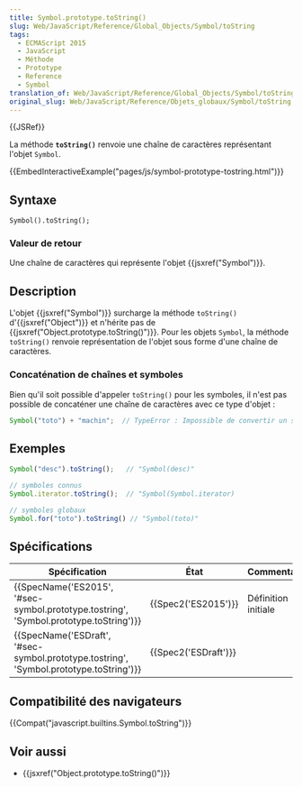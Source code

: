 ```yaml
---
title: Symbol.prototype.toString()
slug: Web/JavaScript/Reference/Global_Objects/Symbol/toString
tags:
  - ECMAScript 2015
  - JavaScript
  - Méthode
  - Prototype
  - Reference
  - Symbol
translation_of: Web/JavaScript/Reference/Global_Objects/Symbol/toString
original_slug: Web/JavaScript/Reference/Objets_globaux/Symbol/toString
---
```

{{JSRef}}

La méthode **`toString()`** renvoie une chaîne de caractères représentant l'objet `Symbol`.

{{EmbedInteractiveExample("pages/js/symbol-prototype-tostring.html")}}

## Syntaxe

    Symbol().toString();

### Valeur de retour

Une chaîne de caractères qui représente l'objet {{jsxref("Symbol")}}.

## Description

L'objet {{jsxref("Symbol")}} surcharge la méthode `toString()` d'{{jsxref("Object")}} et n'hérite pas de {{jsxref("Object.prototype.toString()")}}. Pour les objets `Symbol`, la méthode `toString()` renvoie représentation de l'objet sous forme d'une chaîne de caractères.

### Concaténation de chaînes et symboles

Bien qu'il soit possible d'appeler `toString()` pour les symboles, il n'est pas possible de concaténer une chaîne de caractères avec ce type d'objet :

```js
Symbol("toto") + "machin";  // TypeError : Impossible de convertir un symbole en chaîne de caractères
```

## Exemples

```js
Symbol("desc").toString();   // "Symbol(desc)"

// symboles connus
Symbol.iterator.toString();  // "Symbol(Symbol.iterator)

// symboles globaux
Symbol.for("toto").toString() // "Symbol(toto)"
```

## Spécifications

| Spécification                                                                                                        | État                         | Commentaires        |
| -------------------------------------------------------------------------------------------------------------------- | ---------------------------- | ------------------- |
| {{SpecName('ES2015', '#sec-symbol.prototype.tostring', 'Symbol.prototype.toString')}}     | {{Spec2('ES2015')}}     | Définition initiale |
| {{SpecName('ESDraft', '#sec-symbol.prototype.tostring', 'Symbol.prototype.toString')}} | {{Spec2('ESDraft')}} |                     |

## Compatibilité des navigateurs

{{Compat("javascript.builtins.Symbol.toString")}}

## Voir aussi

- {{jsxref("Object.prototype.toString()")}}
